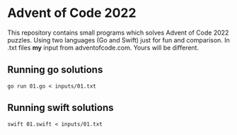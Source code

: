 # Advent of Code 2022

This repository contains small programs which solves Advent of Code 2022 puzzles. Using two languages (Go and Swift) just for fun and comparison. 
In .txt files **my** input from adventofcode.com. Yours will be different. 

## Running go solutions
`go run 01.go < inputs/01.txt` 

## Running swift solutions
`swift 01.swift < inputs/01.txt`